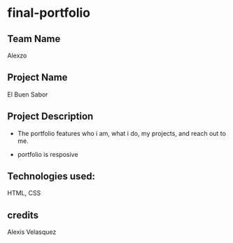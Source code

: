 # final-portfolio

 

## Team Name
Alexzo

## Project Name
El Buen Sabor

## Project Description
- The portfolio features who i am, what i do, my projects, and reach out to me.

- portfolio is resposive

## Technologies used:
HTML, CSS

## credits
Alexis Velasquez